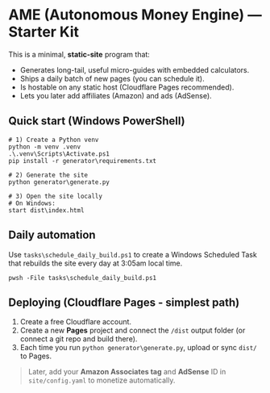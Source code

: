 # AME (Autonomous Money Engine) — Starter Kit

This is a minimal, **static-site** program that:
- Generates long-tail, useful micro-guides with embedded calculators.
- Ships a daily batch of new pages (you can schedule it).
- Is hostable on any static host (Cloudflare Pages recommended).
- Lets you later add affiliates (Amazon) and ads (AdSense).

## Quick start (Windows PowerShell)

```pwsh
# 1) Create a Python venv
python -m venv .venv
.\.venv\Scripts\Activate.ps1
pip install -r generator\requirements.txt

# 2) Generate the site
python generator\generate.py

# 3) Open the site locally
# On Windows:
start dist\index.html
```

## Daily automation
Use `tasks\schedule_daily_build.ps1` to create a Windows Scheduled Task that rebuilds the site every day at 3:05am local time.

```pwsh
pwsh -File tasks\schedule_daily_build.ps1
```

## Deploying (Cloudflare Pages - simplest path)
1. Create a free Cloudflare account.
2. Create a new **Pages** project and connect the `/dist` output folder (or connect a git repo and build there).
3. Each time you run `python generator\generate.py`, upload or sync `dist/` to Pages.

> Later, add your **Amazon Associates tag** and **AdSense** ID in `site/config.yaml` to monetize automatically.
